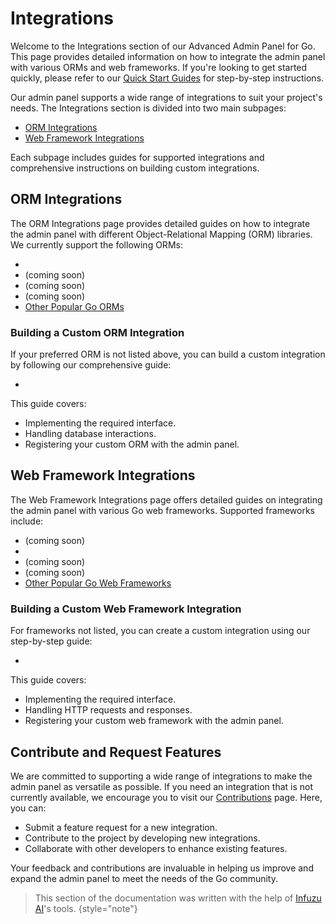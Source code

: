 # Integrations

Welcome to the Integrations section of our Advanced Admin Panel for Go. This page provides detailed information on how 
to integrate the admin panel with various ORMs and web frameworks. If you're looking to get started quickly, please 
refer to our [Quick Start Guides](Quick-Start.md) for step-by-step instructions.

Our admin panel supports a wide range of integrations to suit your project's needs. The Integrations section is divided 
into two main subpages:

- [ORM Integrations](ORM.md)
- [Web Framework Integrations](Web.md)

Each subpage includes guides for supported integrations and comprehensive instructions on building custom integrations.

## ORM Integrations

The ORM Integrations page provides detailed guides on how to integrate the admin panel with different Object-Relational 
Mapping (ORM) libraries. We currently support the following ORMs:

- [](GORM.md)
- [](XORM.md) (coming soon)
- [](SQLX.md) (coming soon)
- [](Bun.md) (coming soon)
- [Other Popular Go ORMs](ORM.md)

### Building a Custom ORM Integration

If your preferred ORM is not listed above, you can build a custom integration by following our comprehensive guide:

- [](Building-a-Custom-ORM-Integration.md)

This guide covers:

- Implementing the required interface.
- Handling database interactions.
- Registering your custom ORM with the admin panel.

## Web Framework Integrations

The Web Framework Integrations page offers detailed guides on integrating the admin panel with various Go web 
frameworks. Supported frameworks include:

- [](Gin.md) (coming soon)
- [](Echo.md)
- [](Chi.md) (coming soon)
- [](Fiber.md) (coming soon)
- [Other Popular Go Web Frameworks](Web.md)

### Building a Custom Web Framework Integration

For frameworks not listed, you can create a custom integration using our step-by-step guide:

- [](Building-a-Custom-Web-Framework-Integration.md)

This guide covers:

- Implementing the required interface.
- Handling HTTP requests and responses.
- Registering your custom web framework with the admin panel.

## Contribute and Request Features

We are committed to supporting a wide range of integrations to make the admin panel as versatile as possible. If you 
need an integration that is not currently available, we encourage you to visit our [Contributions](Contributing.md) 
page. Here, you can:

- Submit a feature request for a new integration.
- Contribute to the project by developing new integrations.
- Collaborate with other developers to enhance existing features.

Your feedback and contributions are invaluable in helping us improve and expand the admin panel to meet the needs of 
the Go community.


> This section of the documentation was written with the help of [Infuzu AI](https://infuzu.com)'s tools.
{style="note"}
